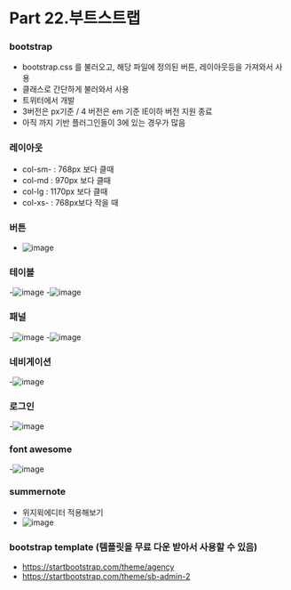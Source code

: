 # Part 22.부트스트랩

### bootstrap
  - bootstrap.css 를 불러오고, 해당 파일에 정의된 버튼, 레이아웃등을 가져와서 사용
  - 클래스로 간단하게 불러와서 사용
  - 트위터에서 개발
  - 3버전은 px기준 / 4 버전은 em 기준 IE이하 버전 지원 종료
  - 아직 까지 기반 플러그인들이 3에 있는 경우가 많음

### 레이아웃  
  - col-sm- : 768px 보다 클때
  - col-md : 970px 보다 클때
  - col-lg : 1170px 보다 클때
  - col-xs- : 768px보다 작을 때

### 버튼
  - ![image](https://user-images.githubusercontent.com/80936709/127261769-73fb6469-e59b-4af1-b7e2-58b3f2ea8411.png)

### 테이블
  -![image](https://user-images.githubusercontent.com/80936709/127262316-f6c300ae-889c-4029-a44f-77500f0f3ef8.png)
  -![image](https://user-images.githubusercontent.com/80936709/127262356-f81449f3-7c24-46cf-b9c7-5622a5ad8678.png)

### 패널
  -![image](https://user-images.githubusercontent.com/80936709/127263496-477748c8-db31-4690-a947-9780d86b0c3e.png)
  -![image](https://user-images.githubusercontent.com/80936709/127263542-ae505d83-5240-481b-a3eb-eb71391d7072.png)

### 네비게이션
  -![image](https://user-images.githubusercontent.com/80936709/127265348-9cfd31aa-8957-4d2b-b95e-c699109b259a.png)

### 로그인
  -![image](https://user-images.githubusercontent.com/80936709/127266066-0acc0de9-f005-4aaf-9daa-f71cb4e56057.png)

### font awesome
  -![image](https://user-images.githubusercontent.com/80936709/127267422-81dffe4a-c040-4d00-89f2-46bda9d72b0c.png)

### summernote
  - 위지윅에디터 적용해보기
  - ![image](https://user-images.githubusercontent.com/80936709/127268109-fa519b31-43ce-49aa-b69f-3745ccad4d48.png)

### bootstrap template (템플릿을 무료 다운 받아서 사용할 수 있음)
  - https://startbootstrap.com/theme/agency
  - https://startbootstrap.com/theme/sb-admin-2
